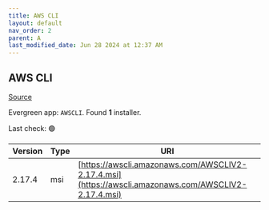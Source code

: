 ```yaml
---
title: AWS CLI
layout: default
nav_order: 2
parent: A
last_modified_date: Jun 28 2024 at 12:37 AM
---
```


## AWS CLI

[Source](https://github.com/aws/aws-cli/)

Evergreen app: `AWSCLI`. Found **1** installer.

Last check: 🟢

| Version | Type | URI                                                                                                  |
| ------- | ---- | ---------------------------------------------------------------------------------------------------- |
| 2.17.4  | msi  | [https://awscli.amazonaws.com/AWSCLIV2-2.17.4.msi](https://awscli.amazonaws.com/AWSCLIV2-2.17.4.msi) |
